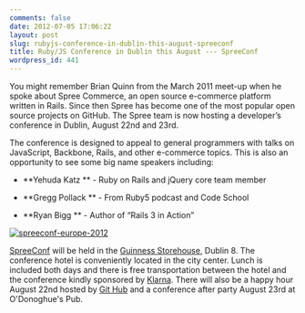 ```yaml
---
comments: false
date: 2012-07-05 17:06:22
layout: post
slug: rubyjs-conference-in-dublin-this-august-spreeconf
title: Ruby/JS Conference in Dublin this August --- SpreeConf
wordpress_id: 441
---
```


You might remember Brian Quinn from the March 2011 meet-up when he spoke about Spree Commerce, an open source e-commerce platform written in Rails. Since then Spree has become one of the most popular open source projects on GitHub. The Spree team is now hosting a developer’s conference in Dublin, August 22nd and 23rd.

The conference is designed to appeal to general programmers with talks on JavaScript, Backbone, Rails, and other e-commerce topics. This is also an opportunity to see some big name speakers including:



	
  * **Yehuda Katz ** - Ruby on Rails and jQuery core team member

	
  * **Gregg Pollack ** - From Ruby5 podcast and Code School

	
  * **Ryan Bigg ** - Author of “Rails 3 in Action”


[![spreeconf-europe-2012](http://rubyireland.com/wp-content/uploads/2012/07/spreeconf-europe-2012.png)](http://spreeconf.com/)

[SpreeConf](http://spreeconf.com/) will be held in the [Guinness Storehouse](http://www.guinness-storehouse.com/), Dublin 8. The conference hotel is conveniently located in the city center. Lunch is included both days and there is free transportation between the hotel and the conference kindly sponsored by [Klarna](http://klarna.com/). There will also be a happy hour August 22nd hosted by [Git Hub](http://www.github.com/) and a conference after party August 23rd at O'Donoghue's Pub.
